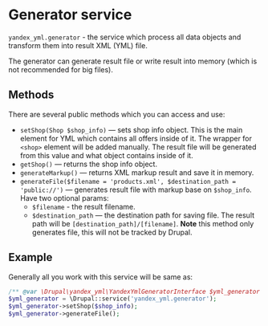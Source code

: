 # Generator service

`yandex_yml.generator` - the service which process all data objects and transform them into result XML (YML) file.

The generator can generate result file or write result into memory (which is not recommended for big files).

## Methods

There are several public methods which you can access and use:

- `setShop(Shop $shop_info)` — sets shop info object. This is the main element for YML which contains all offers inside of it. The wrapper for `<shop>` element will be added manually. The result file will be generated from this value and what object contains inside of it.
- `getShop()` — returns the shop info object.
- `generateMarkup()` — returns XML markup result and save it in memory.
- `generateFile($filename = 'products.xml', $destination_path = 'public://')` — generates result file with markup base on `$shop_info`. Have two optional params:
  - `$filename` - the result filename.
  - `$destination_path` — the destination path for saving file. The result path will be `[destination_path]/[filename]`. **Note** this method only generates file, this will not be tracked by Drupal.
 
## Example

Generally all you work with this service will be same as:

```php
/** @var \Drupal\yandex_yml\YandexYmlGeneratorInterface $yml_generator */
$yml_generator = \Drupal::service('yandex_yml.generator');
$yml_generator->setShop($shop_info);
$yml_generator->generateFile();
```
